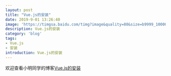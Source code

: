 ```yaml
---
layout: post
title: "Vue.js的安装"
date: 2019-9-01 13:26:40
image: 'https://timgsa.baidu.com/timg?image&quality=80&size=b9999_10000&sec=1567331215914&di=0a483f2c62c5b2f3da10577af81d3362&imgtype=jpg&src=http%3A%2F%2Fprog3.com%2Fsbdm%2Fimg.bss%2F201609101356437005.jpg'
description: Vue.js的安装
category: 'blog'
tags:
- Vue.js
- 安装
introduction: Vue.js的安装
---
```


欢迎查看小明同学的博客[Vue.js的安装](https://victorfengming.github.io/2019/08/vue-install/)




